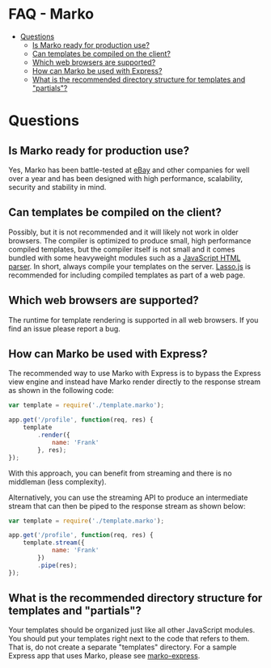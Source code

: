 FAQ - Marko
===================

<!-- START doctoc generated TOC please keep comment here to allow auto update -->
<!-- DON'T EDIT THIS SECTION, INSTEAD RE-RUN doctoc TO UPDATE -->


- [Questions](#questions)
  - [Is Marko ready for production use?](#is-marko-ready-for-production-use)
  - [Can templates be compiled on the client?](#can-templates-be-compiled-on-the-client)
  - [Which web browsers are supported?](#which-web-browsers-are-supported)
  - [How can Marko be used with Express?](#how-can-marko-be-used-with-express)
  - [What is the recommended directory structure for templates and "partials"?](#what-is-the-recommended-directory-structure-for-templates-and-partials)

<!-- END doctoc generated TOC please keep comment here to allow auto update -->

# Questions

## Is Marko ready for production use?

Yes, Marko has been battle-tested at [eBay](http://www.ebay.com/) and other companies for well over a year and has been designed with high performance, scalability, security and stability in mind.

## Can templates be compiled on the client?

Possibly, but it is not recommended and it will likely not work in older browsers. The compiler is optimized to produce small, high performance compiled templates, but the compiler itself is not small and it comes bundled with some heavyweight modules such as a [JavaScript HTML parser](https://github.com/fb55/htmlparser2). In short, always compile your templates on the server. [Lasso.js](https://github.com/lasso-js/lasso) is recommended for including compiled templates as part of a web page.

## Which web browsers are supported?

The runtime for template rendering is supported in all web browsers. If you find an issue please report a bug.

## How can Marko be used with Express?

The recommended way to use Marko with Express is to bypass the Express view engine and instead have Marko render directly to the response stream as shown in the following code:

```javascript
var template = require('./template.marko');

app.get('/profile', function(req, res) {
    template
        .render({
            name: 'Frank'
        }, res);
});
```

With this approach, you can benefit from streaming and there is no middleman (less complexity).

Alternatively, you can use the streaming API to produce an intermediate stream that can then be piped to the response stream as shown below:

```javascript
var template = require('./template.marko');

app.get('/profile', function(req, res) {
    template.stream({
            name: 'Frank'
        })
        .pipe(res);
});
```

## What is the recommended directory structure for templates and "partials"?

Your templates should be organized just like all other JavaScript modules. You should put your templates right next to the code that refers to them. That is, do not create a separate "templates" directory. For a sample Express app that uses Marko, please see [marko-express](https://github.com/marko-js-samples/marko-express).